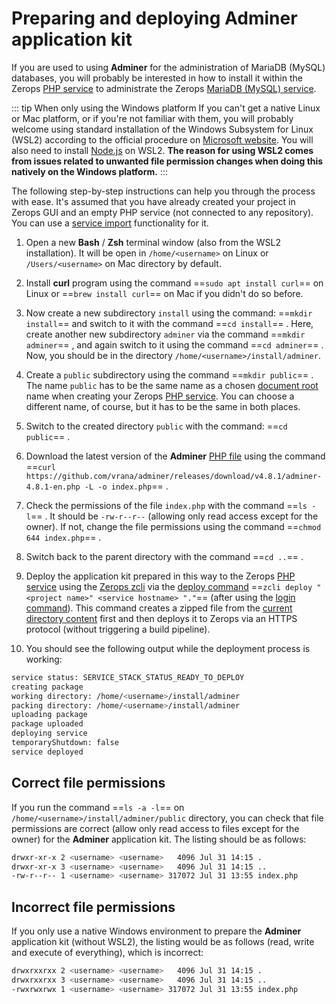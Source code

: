 # Preparing and deploying Adminer application kit

If you are used to using **Adminer** for the administration of MariaDB (MySQL) databases, you will probably be interested in how to install it within the Zerops [PHP service](/documentation/services/runtimes/php.html) to administrate the Zerops [MariaDB (MySQL) service](/documentation/services/databases/mariadb.html).

<!-- markdownlint-disable DOCSMD004 -->
::: tip When only using the Windows platform
If you can't get a native Linux or Mac platform, or if you're not familiar with them, you will probably welcome using standard installation of the Windows Subsystem for Linux (WSL2) according to the official procedure on [Microsoft website](https://docs.microsoft.com/windows/wsl/install-win10). You will also need to install [Node.js](https://docs.microsoft.com/windows/dev-environment/javascript/nodejs-on-wsl) on WSL2. **The reason for using WSL2 comes from issues related to unwanted file permission changes when doing this natively on the Windows platform.**
:::
<!-- markdownlint-enable DOCSMD004 -->

The following step-by-step instructions can help you through the process with ease. It's assumed that you have already created your project in Zerops GUI and an empty PHP service (not connected to any repository). You can use a [service import](/documentation/services/runtimes/php.html#simple-import-example-in-the-yaml-syntax) functionality for it.

1. Open a new **Bash** / **Zsh** terminal window (also from the WSL2 installation). It will be open in `/home/<username>` on Linux or `/Users/<username>` on Mac directory by default.

2. Install **curl** program using the command ==`sudo apt install curl`== on Linux or ==`brew install curl`== on Mac if you didn't do so before.

3. Now create a new subdirectory `install` using the command: ==`mkdir install`== and switch to it with the command ==`cd install`== . Here, create another new subdirectory `adminer` via the command ==`mkdir adminer`== , and again switch to it using the command ==`cd adminer`== . Now, you should be in the directory `/home/<username>/install/adminer`.

4. Create a `public` subdirectory using the command ==`mkdir public`== . The name `public` has to be the same name as a chosen [document root](/documentation/services/runtimes/php.html#project-code-root-and-document-root) name when creating your Zerops [PHP service](/documentation/services/runtimes/php.html). You can choose a different name, of course, but it has to be the same in both places.

5. Switch to the created directory `public` with the command: ==`cd public`== .

6. Download the latest version of the **Adminer** [PHP file](https://www.adminer.org/en) using the command ==`curl https://github.com/vrana/adminer/releases/download/v4.8.1/adminer-4.8.1-en.php -L -o index.php`== .

7. Check the permissions of the file `index.php` with the command ==`ls -l`== . It should be `-rw-r--r--` (allowing only read access except for the owner). If not, change the file permissions using the command ==`chmod 644 index.php`== .

8. Switch back to the parent directory with the command ==`cd ..`== .

9. Deploy the application kit prepared in this way to the Zerops [PHP service](/documentation/services/runtimes/php.html) using the [Zerops zcli](/documentation/cli/installation.html) via the [deploy command](/documentation/cli/available-commands.html#deploy-project-name-service-name-space-separated-files-or-directories) ==`zcli deploy "<project name>" <service hostname> "."`== (after using the [login command](/documentation/cli/available-commands.html#login)). This command creates a zipped file from the [current directory content](/documentation/build/build-config.html#deploy-everything) first and then deploys it to Zerops via an HTTPS protocol (without triggering a build pipeline).

10. You should see the following output while the deployment process is working:

```bash
service status: SERVICE_STACK_STATUS_READY_TO_DEPLOY
creating package
working directory: /home/<username>/install/adminer
packing directory: /home/<username>/install/adminer
uploading package
package uploaded
deploying service
temporaryShutdown: false
service deployed
```

## Correct file permissions

If you run the command ==`ls -a -l`== on `/home/<username>/install/adminer/public` directory, you can check that file permissions are correct (allow only read access to files except for the owner) for the **Adminer** application kit. The listing should be as follows:

```bash
drwxr-xr-x 2 <username> <username>   4096 Jul 31 14:15 .
drwxr-xr-x 3 <username> <username>   4096 Jul 31 14:15 ..
-rw-r--r-- 1 <username> <username> 317072 Jul 31 13:55 index.php
```

## Incorrect file permissions

If you only use a native Windows environment to prepare the **Adminer** application kit (without WSL2), the listing would be as follows (read, write and execute of everything), which is incorrect:

```bash
drwxrxxrxx 2 <username> <username>   4096 Jul 31 14:15 .
drwxrxxrxx 3 <username> <username>   4096 Jul 31 14:15 ..
-rwxrwxrwx 1 <username> <username> 317072 Jul 31 13:55 index.php
```
